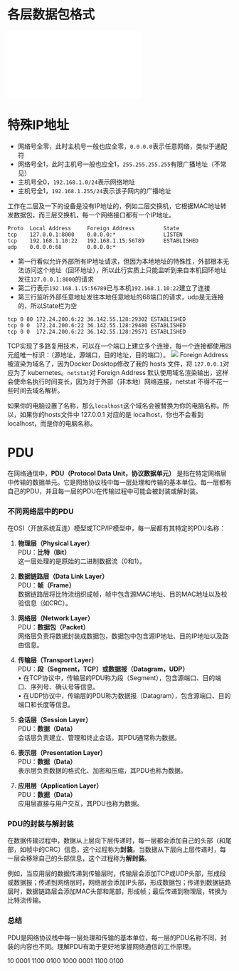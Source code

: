 # 各层数据包格式

![IP数据报格式](IP数据报格式.md)


# 特殊IP地址
- 网络号全零，此时主机号一般也应全零，`0.0.0.0`表示任意网络，类似于通配符
- 网络号全1，此时主机号一般也应全1，`255.255.255.255`有限广播地址（不常见）
- 主机号全0，`192.168.1.0/24`表示网络地址
- 主机号全1，`192.168.1.255/24`表示该子网内的广播地址


工作在二层及一下的设备是没有IP地址的，例如二层交换机，它根据MAC地址转发数据包，而三层交换机，每一个网络接口都有一个IP地址。


```
Proto  Local Address     Foreign Address         State
tcp    127.0.0.1:8000    0.0.0.0:*               LISTEN
tcp    192.168.1.10:22   192.168.1.15:56789      ESTABLISHED
udp    0.0.0.0:68        0.0.0.0:*
```
- 第一行看似允许外部所有IP地址请求，但因为本地地址的特殊性，外部根本无法访问这个地址（回环地址），所以此行实质上只能监听到来自本机回环地址发往`127.0.0.1:8000`的请求
- 第二行表示`192.168.1.15:56789`已与本机`192.168.1.10:22`建立了连接
- 第三行监听外部任意地址发往本地任意地址的68端口的请求，udp是无连接的，所以State栏为空


```
tcp 0 80 172.24.200.6:22 36.142.55.128:29302 ESTABLISHED 
tcp 0 0  172.24.200.6:22 36.142.55.128:29480 ESTABLISHED 
tcp 0 0  172.24.200.6:22 36.142.55.128:29571 ESTABLISHED
```
TCP实现了多路复用技术，可以在一个端口上建立多个连接，每一个连接都使用四元组唯一标识：（源地址，源端口，目的地址，目的端口）。
![](Pasted%20image%2020241021111315.png)
Foreign Address 被渲染为域名了，因为Docker Dosktop修改了我的 hosts 文件，将 `127.0.0.1`对应为了 kubernetes。`netstat`对 Foreign Address 默认使用域名渲染输出，这样会使命名执行时间变长，因为对于外部（非本地）网络连接，netstat 不得不花一些时间去域名解析。

如果你的电脑设置了名称，那么`localhost`这个域名会被替换为你的电脑名称。所以，如果你的hosts文件中 127.0.0.1 对应的是 localhost，你也不会看到localhost，而是你的电脑名称。


# PDU
在网络通信中，**PDU（Protocol Data Unit，协议数据单元）** 是指在特定网络层中传输的数据单元。它是网络协议栈中每一层处理和传输的基本单位。每一层都有自己的PDU，并且每一层的PDU在传输过程中可能会被封装或解封装。

### 不同网络层中的PDU
在OSI（开放系统互连）模型或TCP/IP模型中，每一层都有其特定的PDU名称：

1. **物理层（Physical Layer）**  
   PDU：**比特（Bit）**  
   这一层处理的是原始的二进制数据流（0和1）。

2. **数据链路层（Data Link Layer）**  
   PDU：**帧（Frame）**  
   数据链路层将比特流组织成帧，帧中包含源MAC地址、目的MAC地址以及校验信息（如CRC）。

3. **网络层（Network Layer）**  
   PDU：**数据包（Packet）**  
   网络层负责将数据封装成数据包，数据包中包含源IP地址、目的IP地址以及路由信息。

4. **传输层（Transport Layer）**  
   PDU：**段（Segment，TCP）或数据报（Datagram，UDP）**  
   • 在TCP协议中，传输层的PDU称为段（Segment），包含源端口、目的端口、序列号、确认号等信息。  
   • 在UDP协议中，传输层的PDU称为数据报（Datagram），包含源端口、目的端口和长度等信息。

5. **会话层（Session Layer）**  
   PDU：**数据（Data）**  
   会话层负责建立、管理和终止会话，其PDU通常称为数据。

6. **表示层（Presentation Layer）**  
   PDU：**数据（Data）**  
   表示层负责数据的格式化、加密和压缩，其PDU也称为数据。

7. **应用层（Application Layer）**  
   PDU：**数据（Data）**  
   应用层直接与用户交互，其PDU也称为数据。

### PDU的封装与解封装
在数据传输过程中，数据从上层向下层传递时，每一层都会添加自己的头部（和尾部，如帧中的CRC）信息，这个过程称为**封装**。当数据从下层向上层传递时，每一层会移除自己的头部信息，这个过程称为**解封装**。

例如，当应用层的数据传递到传输层时，传输层会添加TCP或UDP头部，形成段或数据报；传递到网络层时，网络层会添加IP头部，形成数据包；传递到数据链路层时，数据链路层会添加MAC头部和尾部，形成帧；最后传递到物理层，转换为比特流传输。

### 总结
PDU是网络协议栈中每一层处理和传输的基本单位，每一层的PDU名称不同，封装的内容也不同。理解PDU有助于更好地掌握网络通信的工作原理。

10 0001 1100 0100
1000 0001 1100 0100 

